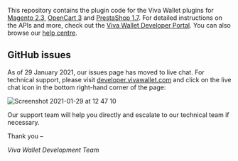 This repository contains the plugin code for the Viva Wallet plugins for [Magento 2.3](https://github.com/VivaPayments/API/tree/master/Plugins/magento), [OpenCart 3](https://github.com/VivaPayments/API/tree/master/Plugins/opencart) and [PrestaShop 1.7](https://github.com/VivaPayments/API/tree/master/Plugins/prestashop). For detailed instructions on the APIs and more, check out the [Viva Wallet Developer Portal](https://developer.vivawallet.com). You can also browse our [help centre](https://help.vivawallet.com/hc).

## GitHub issues

As of 29 January 2021, our issues page has moved to live chat. For technical support, please visit [developer.vivawallet.com](https://developer.vivawallet.com) and click on the live chat icon in the bottom right-hand corner of the page:

![Screenshot 2021-01-29 at 12 47 10](https://user-images.githubusercontent.com/44943019/106276885-2134e900-6230-11eb-8c1a-ade0e95a3fc2.png)

Our support team will help you directly and escalate to our technical team if necessary. 

Thank you –

_Viva Wallet Development Team_
